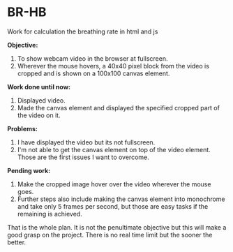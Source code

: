 # BR-HB
Work for calculation the breathing rate in html and js

**Objective:** 
1. To show webcam video in the browser at fullscreen.
2. Wherever the mouse hovers, a 40x40 pixel block from the video is cropped and is shown on a 100x100 canvas element.

**Work done until now:**
1. Displayed video.
2. Made the canvas element and displayed the specified cropped part of the video on it.

**Problems:**
1. I have displayed the video but its not fullscreen.
2. I'm not able to get the canvas element on top of the video element.
Those are the first issues I want to overcome.

**Pending work:**
1. Make the cropped image hover over the video wherever the mouse goes.
2. Further steps also include making the canvas element into monochrome and take only 5 frames per second, but those are easy tasks if the remaining is achieved.

That is the whole plan. It is not the penultimate objective but this will make a good grasp on the project.
There is no real time limit but the sooner the better.
